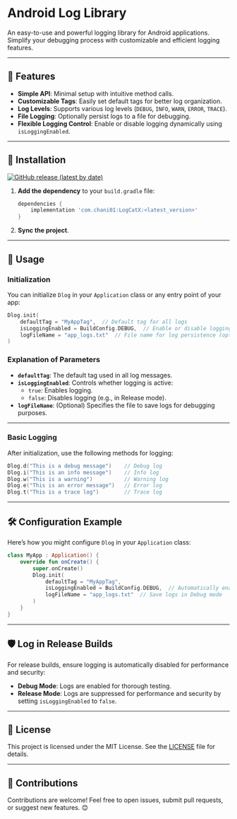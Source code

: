# Android Log Library

An easy-to-use and powerful logging library for Android applications. Simplify your debugging process with customizable and efficient logging features.

---

## 🌟 Features
- **Simple API**: Minimal setup with intuitive method calls.
- **Customizable Tags**: Easily set default tags for better log organization.
- **Log Levels**: Supports various log levels (`DEBUG`, `INFO`, `WARN`, `ERROR`, `TRACE`).
- **File Logging**: Optionally persist logs to a file for debugging.
- **Flexible Logging Control**: Enable or disable logging dynamically using `isLoggingEnabled`.

---

## 🚀 Installation

[![GitHub release (latest by date)](https://img.shields.io/github/v/release/chani01/LogCatX?label=Latest%20Version)](https://github.com/chani01/LogCatX/releases)

1. **Add the dependency** to your `build.gradle` file:
   ```gradle
   dependencies {
       implementation 'com.chani01:LogCatX:<latest_version>'
   }
   ```

2. **Sync the project**.

---

## 📖 Usage

### Initialization
You can initialize `Dlog` in your `Application` class or any entry point of your app:

```kotlin
Dlog.init(
    defaultTag = "MyAppTag",  // Default tag for all logs
    isLoggingEnabled = BuildConfig.DEBUG,  // Enable or disable logging dynamically
    logFileName = "app_logs.txt"  // File name for log persistence (optional)
)
```

### Explanation of Parameters
- **`defaultTag`**: The default tag used in all log messages.
- **`isLoggingEnabled`**: Controls whether logging is active:
  - `true`: Enables logging.
  - `false`: Disables logging (e.g., in Release mode).
- **`logFileName`**: (Optional) Specifies the file to save logs for debugging purposes.

---

### Basic Logging
After initialization, use the following methods for logging:

```kotlin
Dlog.d("This is a debug message")    // Debug log
Dlog.i("This is an info message")    // Info log
Dlog.w("This is a warning")          // Warning log
Dlog.e("This is an error message")   // Error log
Dlog.t("This is a trace log")        // Trace log
```

---


## 🛠 Configuration Example

Here’s how you might configure `Dlog` in your `Application` class:

```kotlin
class MyApp : Application() {
    override fun onCreate() {
        super.onCreate()
        Dlog.init(
            defaultTag = "MyAppTag",
            isLoggingEnabled = BuildConfig.DEBUG,  // Automatically enable or disable logging
            logFileName = "app_logs.txt"  // Save logs in Debug mode
        )
    }
}
```

---

## 🛡️ Log in Release Builds

For release builds, ensure logging is automatically disabled for performance and security:

- **Debug Mode**: Logs are enabled for thorough testing.
- **Release Mode**: Logs are suppressed for performance and security by setting `isLoggingEnabled` to `false`.

---

## 📄 License

This project is licensed under the MIT License. See the [LICENSE](LICENSE) file for details.

---

## 🙌 Contributions

Contributions are welcome! Feel free to open issues, submit pull requests, or suggest new features. 😊
